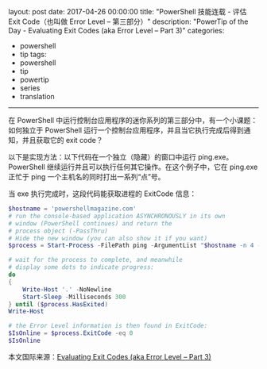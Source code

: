 layout: post
date: 2017-04-26 00:00:00
title: "PowerShell 技能连载 - 评估 Exit Code（也叫做 Error Level – 第三部分）"
description: "PowerTip of the Day - Evaluating Exit Codes (aka Error Level – Part 3)"
categories:
- powershell
- tip
tags:
- powershell
- tip
- powertip
- series
- translation
---
在 PowerShell 中运行控制台应用程序的迷你系列的第三部分中，有一个小课题：如何独立于 PowerShell 运行一个控制台应用程序，并且当它执行完成后得到通知，并且获取它的 exit code？

以下是实现方法：以下代码在一个独立（隐藏）的窗口中运行 ping.exe。PowerShell 继续运行并且可以执行任何其它操作。在这个例子中，它在 ping.exe 正忙于 ping 一个主机名的同时打出一系列“点”号。

当 exe 执行完成时，这段代码能获取进程的 ExitCode 信息：

```powershell
$hostname = 'powershellmagazine.com'
# run the console-based application ASYNCHRONOUSLY in its own
# window (PowerShell continues) and return the
# process object (-PassThru)
# Hide the new window (you can also show it if you want)
$process = Start-Process -FilePath ping -ArgumentList "$hostname -n 4 -w 2000" -WindowStyle Hidden -PassThru

# wait for the process to complete, and meanwhile
# display some dots to indicate progress:
do
{
    Write-Host '.' -NoNewline
    Start-Sleep -Milliseconds 300
} until ($process.HasExited)
Write-Host

# the Error Level information is then found in ExitCode:
$IsOnline = $process.ExitCode -eq 0
$IsOnline
```

<!--more-->
本文国际来源：[Evaluating Exit Codes (aka Error Level – Part 3)](http://community.idera.com/powershell/powertips/b/tips/posts/evaluating-exit-codes-aka-error-level-part-3)
